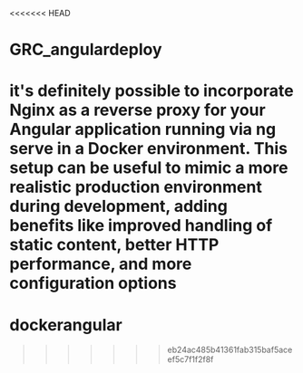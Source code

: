 <<<<<<< HEAD
# GRC_angulardeploy

 it's definitely possible to incorporate Nginx as a reverse proxy for your Angular application running via ng serve in a Docker environment. This setup can be useful to mimic a more realistic production environment during development, adding benefits like improved handling of static content, better HTTP performance, and more configuration options
=======
# dockerangular
>>>>>>> eb24ac485b41361fab315baf5aceef5c7f1f2f8f
